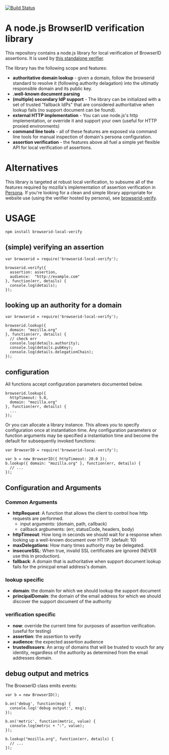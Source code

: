 [![Build Status](https://travis-ci.org/mozilla/browserid-local-verify.png?branch=master)](https://travis-ci.org/mozilla/browserid-local-verify)

# A node.js BrowserID verification library

This repository contains a node.js library for local verification of BrowserID assertions. It is used by [this standalone verifier](https://github.com/mozilla/browserid-verifier).

The library has the following scope and features:

  * **authoritative domain lookup** - given a domain, follow the browserid standard to resolve it (following authority delagation) into the ultimatly responsible domain and its public key.
  * **.well-known document parsing**
  * **(multiple) secondary IdP support** - The library can be initialized with a set of trusted "fallback IdPs" that are considered authoritative when lookup fails (no support document can be found).
  * **external HTTP implementation** - You can use node.js's http implementation, or override it and support your own (useful for HTTP proxied environments)
  * **command line tools** - all of these features are exposed via command line tools for manual inspection of domain's persona configuration.
  * **assertion verification** - the features above all fuel a simple yet flexible API for local verification of assertions.

# Alternatives

This library is targeted at robust local verification, to subsume all of the features required by mozilla's implementation of assertion verification in [Persona][].  If you're looking for a clean and simple library appropriate for website use (using the verifier hosted by persona), see [browserid-verify][].

[Persona]: https://persona.org
[browserid-verify]: https://npmjs.org/browserid-verify

# USAGE

    npm install browserid-local-verify

## (simple) verifying an assertion

    var browserid = require('browserid-local-verify');

    browserid.verify({
      assertion: assertion,
      audience:  "http://example.com"
    }, function(err, details) {
      console.log(details);
    });

## looking up an authority for a domain

    var browserid = require('browserid-local-verify');

    browserid.lookup({
      domain: "mozilla.org"
    }, function(err, details) {
      // check err
      console.log(details.authority);
      console.log(details.pubKey);
      console.log(details.delegationChain);
    });

## configuration

All functions accept configuration parameters documented below.

    browserid.lookup({
      httpTimeout: 5.0,
      domain: "mozilla.org"
    }, function(err, details) {
      ...
    });

Or you can allocate a library instance.  This allows you to specify configuration once at instantiation time.  Any configuration parameters or function arguments may be specified a instantiation time and become the default for subsequently invoked functions:

    var BrowserID = require('browserid-local-verify');

    var b = new BrowserID({ httpTimeout: 20.0 });
    b.lookup({ domain: "mozilla.org" }, function(err, details) {
      // ...
    });

## Configuration and Arguments

### Common Arguments

* **httpRequest**: A function that allows the client to control how http requests are performed.
  * input arguments: (domain, path, callback)
  * callback argbuments: (err, statusCode, headers, body)
* **httpTimeout**: How long in seconds we should wait for a response when looking up a well-known document over HTTP. (default: 10)
* **maxDelegations**: How many times authority may be delegated.
* **insecureSSL**: When true, invalid SSL certificates are ignored (NEVER use this in production).
* **fallback**: A domain that is authoritative when support document lookup fails for the prinicpal email address's domain.

### lookup specific

* **domain**: the domain for which we should lookup the support document
* **principalDomain**: the domain of the email address for which we should discover the support document of the authority

### verification specific

* **now**: override the current time for purposes of assertion verification. (useful for testing)
* **assertion**: the assertion to verify
* **audience**: the expected assertion audience
* **trustedIssuers**: An array of domains that will be trusted to vouch for any identity, regardless of the authority as determined from the email addresses domain.

## debug output and metrics

The BrowserID class emits events:

    var b = new BrowserID();

    b.on('debug', function(msg) {
      console.log('debug output:', msg);
    });

    b.on('metric', function(metric, value) {
      console.log(metric + ":", value);
    });

    b.lookup("mozilla.org", function(err, details) {
      // ...
    });
